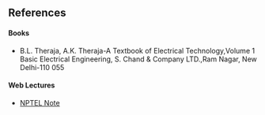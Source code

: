 ## References
#### Books
-  B.L. Theraja, A.K. Theraja-A Textbook of Electrical Technology,Volume 1 Basic Electrical Engineering, S. Chand & Company LTD.,Ram Nagar, New Delhi-110 055

#### Web Lectures
- [NPTEL Note](https://nptel.ac.in/)

